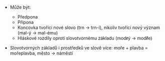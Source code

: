 - Může být:
	- Předpona
	- Přípona
	- Koncovka tvořící nové slovo (trn -> trn-í), nikoliv tvořící nový význam 
	  (mal-ý -> mal-ému)
	- Hláskové rozdíly oproti slovotvornému základu (mod**r**ý -> mod**ř**e)

- Slovotvorných základů i prostředků ve 
  slově více: moře + plavba = mořeplavba, město -> náměstí